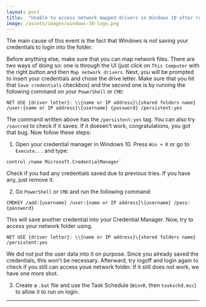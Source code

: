 ```yaml
---
layout: post
title:  "Unable to access network mapped drivers in Windows 10 after reboot or logon."
image: /assets/images/windows-10-logo.png
---
```

The main cause of this event is the fact that Windows is not saving your credentials to login into the folder.

Before anything else, make sure that you can map network files. There are two ways of doing so: one is through the UI (just click on `This Computer` with the right button and then `Map network drivers`. Next, you will be prompted to insert your credentials and chose the drive letter. Make sure that you hit that `Save credentials` checkbox) and the second one is by running the following command on your `PowerShell` or `CMD`:

```
NET USE {driver letter}: \\{name or IP address}\{shared folders name} /user:{name or IP address}\{username} {password} /persistent:yes
```

The command written above has the `/persistent:yes` tag. You can also try `/savcred` to check if it saves. If it doesen't work, congratulations, you got that bug. Now follow these steps:

1. Open your credential manager in Windows 10. Press `Win + R` or go to `Execute...` and type:

```
control /name Microsoft.CredentialManager`
```

Check if you had any credentials saved due to previous tries. If you have any, just remove it.

2. Go `PowerShell` or `CMD` and run the following command: 

```
CMDKEY /add:{username} /user:{name or IP address}\{username} /pass:{password}
```

This will save another credential into your Credential Manager. Now, try to access your network folder using.

```
NET USE {driver letter}: \\{name or IP address}\{shared folders name} /persistent:yes
```

We did not put the user data into it on purpose. Since you already saved the credentials, this won't be necessary. Afterward, try logoff and login again to check if you still can access youe network folder. If it still does not work, we have one more shot.

3. Create a `.bat` file and use the Task Schedule (`Win+R`, then `taskschd.msc`) to allow it to run on login.



---


